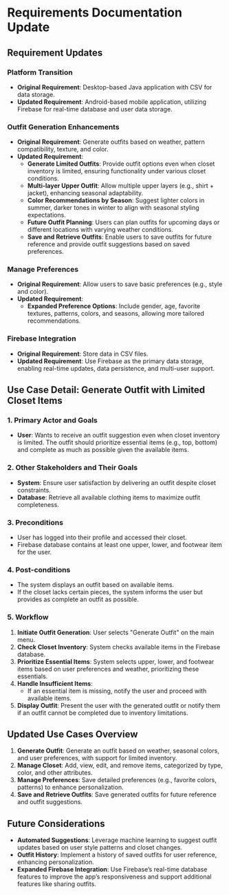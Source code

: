 # Requirements Documentation Update

## Requirement Updates

### Platform Transition
- **Original Requirement**: Desktop-based Java application with CSV for data storage.
- **Updated Requirement**: Android-based mobile application, utilizing Firebase for real-time database and user data storage.

### Outfit Generation Enhancements
- **Original Requirement**: Generate outfits based on weather, pattern compatibility, texture, and color.
- **Updated Requirement**:
    - **Generate Limited Outfits**: Provide outfit options even when closet inventory is limited, ensuring functionality under various closet conditions.
    - **Multi-layer Upper Outfit**: Allow multiple upper layers (e.g., shirt + jacket), enhancing seasonal adaptability.
    - **Color Recommendations by Season**: Suggest lighter colors in summer, darker tones in winter to align with seasonal styling expectations.
    - **Future Outfit Planning**: Users can plan outfits for upcoming days or different locations with varying weather conditions.
    - **Save and Retrieve Outfits**: Enable users to save outfits for future reference and provide outfit suggestions based on saved preferences.

### Manage Preferences
- **Original Requirement**: Allow users to save basic preferences (e.g., style and color).
- **Updated Requirement**:
    - **Expanded Preference Options**: Include gender, age, favorite textures, patterns, colors, and seasons, allowing more tailored recommendations.

### Firebase Integration
- **Original Requirement**: Store data in CSV files.
- **Updated Requirement**: Use Firebase as the primary data storage, enabling real-time updates, data persistence, and multi-user support.

## Use Case Detail: Generate Outfit with Limited Closet Items

### 1. Primary Actor and Goals
- **User**: Wants to receive an outfit suggestion even when closet inventory is limited. The outfit should prioritize essential items (e.g., top, bottom) and complete as much as possible given the available items.

### 2. Other Stakeholders and Their Goals
- **System**: Ensure user satisfaction by delivering an outfit despite closet constraints.
- **Database**: Retrieve all available clothing items to maximize outfit completeness.

### 3. Preconditions
- User has logged into their profile and accessed their closet.
- Firebase database contains at least one upper, lower, and footwear item for the user.

### 4. Post-conditions
- The system displays an outfit based on available items.
- If the closet lacks certain pieces, the system informs the user but provides as complete an outfit as possible.

### 5. Workflow
1. **Initiate Outfit Generation**: User selects "Generate Outfit" on the main menu.
2. **Check Closet Inventory**: System checks available items in the Firebase database.
3. **Prioritize Essential Items**: System selects upper, lower, and footwear items based on user preferences and weather, prioritizing these essentials.
4. **Handle Insufficient Items**:
    - If an essential item is missing, notify the user and proceed with available items.
5. **Display Outfit**: Present the user with the generated outfit or notify them if an outfit cannot be completed due to inventory limitations.

## Updated Use Cases Overview

1. **Generate Outfit**: Generate an outfit based on weather, seasonal colors, and user preferences, with support for limited inventory.
2. **Manage Closet**: Add, view, edit, and remove items, categorized by type, color, and other attributes.
3. **Manage Preferences**: Save detailed preferences (e.g., favorite colors, patterns) to enhance personalization.
4. **Save and Retrieve Outfits**: Save generated outfits for future reference and outfit suggestions.

## Future Considerations

- **Automated Suggestions**: Leverage machine learning to suggest outfit updates based on user style patterns and closet changes.
- **Outfit History**: Implement a history of saved outfits for user reference, enhancing personalization.
- **Expanded Firebase Integration**: Use Firebase’s real-time database features to improve the app’s responsiveness and support additional features like sharing outfits.
